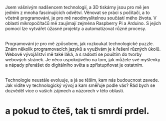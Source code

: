 Jsem vášnivým nadšencem technologií, a 3D tiskárny jsou pro mě jen jedním z mnoha fascinujících odvětví. Věnovat se práci s počítači, a to včetně programování, je pro mě neodmyslitelnou součástí mého života. V oblasti mikropočítačů mě zaujímají zejména Raspberry Pi a Arduino. S jejich pomocí lze vytvářet úžasné projekty a automatizovat různé procesy. <br><br>

Programování je pro mě způsobem, jak rozkoukat technologické puzzle. Znám několik programovacích jazyků a využívám je k řešení různých úkolů. Webové vývojářství mě také láká, a s radostí se pouštím do tvorby webových stránek. Je něco uspokojivého na tom, jak můžete své myšlenky a nápady přenášet do digitálního světa a zpřístupňovat je ostatním.<br><br>

Technologie neustále evoluuje, a já se těším, kam nás budoucnost zavede. Jak vidíte vy technologický vývoj a kam směřuje podle vás? Rád bych se dozvěděl více o vašich zájmech a názorech v této oblasti.

# a pokud to čteš, tak ti smrdí prdel.